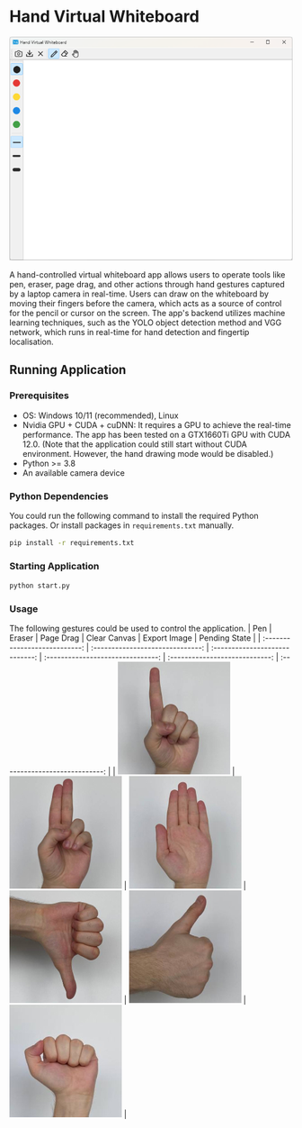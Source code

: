 # Hand Virtual Whiteboard

<div align="center"><img src="preview/app.png" /></div>

A hand-controlled virtual whiteboard app allows users to operate tools like pen, eraser, page drag, and other actions through hand gestures captured by a laptop camera in real-time. Users can draw on the whiteboard by moving their fingers before the camera, which acts as a source of control for the pencil or cursor on the screen. The app's backend utilizes machine learning techniques, such as the YOLO object detection method and VGG network, which runs in real-time for hand detection and fingertip localisation.

## Running Application

### Prerequisites

- OS: Windows 10/11 (recommended), Linux
- Nvidia GPU + CUDA + cuDNN: It requires a GPU to achieve the real-time performance. The app has been tested on a GTX1660Ti GPU with CUDA 12.0. (Note that the application could still start without CUDA environment. However, the hand drawing mode would be disabled.)
- Python >= 3.8
- An available camera device

### Python Dependencies

You could run the following command to install the required Python packages. Or install packages in `requirements.txt` manually.

```bash
pip install -r requirements.txt
```

### Starting Application

```bash
python start.py
```

### Usage

The following gestures could be used to control the application.
|              Pen              |              Eraser              |           Page Drag            |           Clear Canvas            |          Export Image          |         Pending State          |
| :---------------------------: | :------------------------------: | :----------------------------: | :-------------------------------: | :----------------------------: | :----------------------------: |
| <img src="preview/one.png" /> | <img src="preview/two_up.png" /> | <img src="preview/stop.png" /> | <img src="preview/dislike.png" /> | <img src="preview/like.png" /> | <img src="preview/fist.png" /> |
